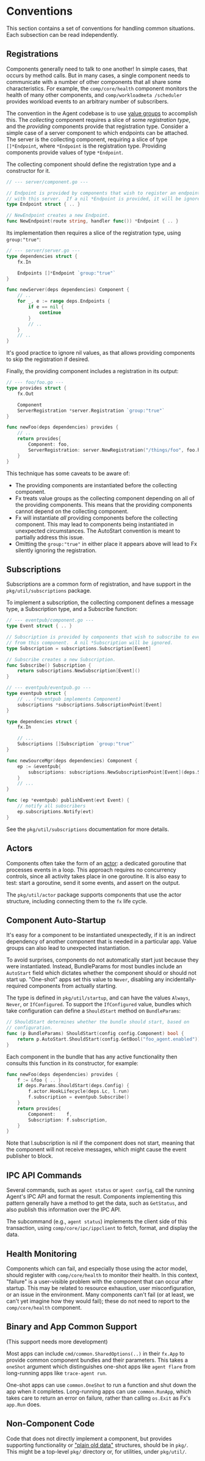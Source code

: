 # Conventions

This section contains a set of conventions for handling common situations.
Each subsection can be read independently.

## Registrations

Components generally need to talk to one another!
In simple cases, that occurs by method calls.
But in many cases, a single component needs to communicate with a number of other components that all share some characteristics.
For example, the `comp/core/health` component monitors the health of many other components, and `comp/workloadmeta /scheduler` provides workload events to an arbitrary number of subscribers.

The convention in the Agent codebase is to use [value groups](./fx.md#value-groups) to accomplish this.
The _collecting_ component requires a slice of some _registration type_, and the _providing_ components provide that registration type.
Consider a simple case of a server component to which endpoints can be attached.
The server is the collecting component, requiring a slice of type `[]*Endpoint`, where `*Endpoint` is the registration type.
Providing components provide values of type `*Endpoint`.

The collecting component should define the registration type and a constructor for it.

```go
// --- server/component.go ---

// Endpoint is provided by components that wish to register an endpoint
// with this server.  If a nil *Endpoint is provided, it will be ignored.
type Endpoint struct { .. }

// NewEndpoint creates a new Endpoint.
func NewEndpoint(route string, handler func()) *Endpoint { .. }
```

Its implementation then requires a slice of the registration type, using `group:"true"`:

```go
// --- server/server.go ---
type dependencies struct {
    fx.In

    Endpoints []*Endpoint `group:"true"`
}

func newServer(deps dependencies) Component {
    // ..
    for _, e := range deps.Endpoints {
        if e == nil {
            continue
        }
        // ..
    }
    // ..
}
```

It's good practice to ignore nil values, as that allows providing components to skip
the registration if desired.

Finally, the providing component includes a registration in its output:

```go
// --- foo/foo.go ---
type provides struct {
    fx.Out

    Component
    ServerRegistration *server.Registration `group:"true"`
}

func newFoo(deps dependencies) provides {
    // ..
    return provides{
        Component: foo,
        ServerRegistration: server.NewRegistration("/things/foo", foo.handler),
    }
}
```

This technique has some caveats to be aware of:

 * The providing components are instantiated before the collecting component.
 * Fx treats value groups as the collecting component depending on all of the providing components.
   This means that the providing components cannot depend on the collecting component.
 * Fx will instantiate _all_ providing components before the collecting component.
   This may lead to components being instantiated in unexpected circumstances.
   The AutoStart convention is meant to partially address this issue.
 * Omitting the `group:"true"` in either place it appears above will lead to Fx silently ignoring the registration.

## Subscriptions

Subscriptions are a common form of registration, and have support in the `pkg/util/subscriptions` package.

To implement a subscription, the collecting component defines a message type, a Subscription type, and a Subscribe function:

```go
// --- eventpub/component.go ---
type Event struct { .. }

// Subscription is provided by components that wish to subscribe to events
// from this component.  A nil *Subscription will be ignored.
type Subscription = subscriptions.Subscription[Event]

// Subscribe creates a new Subscription.
func Subscribe() Subscription {
    return subscriptions.NewSubscription[Event]()
}

// --- eventpub/eventpub.go ---
type eventpub struct {
    // .. (*eventpub implements Component)
    subscriptions *subscriptions.SubscriptionPoint[Event]
}

type dependencies struct {
	fx.In

    // ...
	Subscriptions []Subscription `group:"true"`
}

func newSourceMgr(deps dependencies) Component {
	ep := &eventpub{
		subscriptions: subscriptions.NewSubscriptionPoint[Event](deps.Subscriptions),
	}
    // ...
}

func (ep *eventpub) publishEvent(evt Event) {
    // notify all subscribers
    ep.subscriptions.Notify(evt)
}
```

See the `pkg/util/subscriptions` documentation for more details.

## Actors

Components often take the form of an [actor](https://en.wikipedia.org/wiki/Actor_model): a dedicated goroutine that processes events in a loop.
This approach requires no concurrency controls, since all activity takes place in one goroutine.
It is also easy to test: start a goroutine, send it some events, and assert on the output.

The `pkg/util/actor` package supports components that use the actor structure, including connecting them to the `fx` life cycle.

## Component Auto-Startup

It's easy for a component to be instantiated unexpectedly, if it is an indirect dependency of another component that is needed in a particular app.
Value groups can also lead to unexpected instantiation.

To avoid surprises, components do not automatically start just because they were instantiated.
Instead, BundleParams for most bundles include an `AutoStart` field which dictates whether the component should or should not start up.
"One-shot" apps set this value to `Never`, disabling any incidentally-required components from actually starting.

The type is defined in `pkg/util/startup`, and can have the values `Always`, `Never`, or `IfConfigured`.
To support the `IfConfigured` value, bundles which take configuration can define a `ShouldStart` method on `BundleParams`:

```go
// ShouldStart determines whether the bundle should start, based on
// configuration.
func (p BundleParams) ShouldStart(config config.Component) bool {
	return p.AutoStart.ShouldStart(config.GetBool("foo_agent.enabled"))
}
```

Each component in the bundle that has any active functionality then consults this function in its constructor, for example:

```go
func newFoo(deps dependencies) provides {
    f := &foo { .. }
    if deps.Params.ShouldStart(deps.Config) {
        f.actor.HookLifecycle(deps.Lc, l.run)
        f.subscription = eventpub.Subscribe()
    }
    return provides{
        Component:    f,
        Subscription: f.subscription,
    }
}
```

Note that l.subscription is nil if the component does not start, meaning that the component will not receive messages, which might cause the event publisher to block.

## IPC API Commands

Several commands, such as `agent status` or `agent config`, call the running Agent's IPC API and format the result.
Components implementing this pattern generally have a method to get the data, such as `GetStatus`, and also publish this information over the IPC API.

The subcommand (e.g., `agent status`) implements the client side of this transaction, using `comp/core/ipc/ippclient` to fetch, format, and display the data.

## Health Monitoring

Components which can fail, and especially those using the actor model, should register with `comp/core/health` to monitor their health.
In this context, "failure" is a user-visible problem with the component that can occur after startup.
This may be related to resource exhaustion, user misconfiguration, or an issue in the environment.
Many components can't fail (or at least, we can't yet imagine how they would fail); these do not need to report to the `comp/core/health` component.

## Binary and App Common Support

(This support needs more development)

Most apps can include `cmd/common.SharedOptions(..)` in their `fx.App` to provide common component bundles and their parameters.
This takes a `oneShot` argument which distinguishes one-shot apps like `agent flare` from long-running apps like `trace-agent run`.

One-shot apps can use `common.OneShot` to run a function and shut down the app when it completes.
Long-running apps can use `common.RunApp`, which takes care to return an error on failure, rather than calling `os.Exit` as Fx's `app.Run` does.

## Non-Component Code

Code that does not directly implement a component, but provides supporting functionality or ["plain old data"](https://en.wikipedia.org/wiki/Passive_data_structure) structures, should be in `pkg/`.
This might be a top-level `pkg/` directory or, for utilities, under `pkg/util/`.

